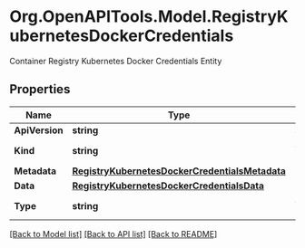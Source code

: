 # Org.OpenAPITools.Model.RegistryKubernetesDockerCredentials
Container Registry Kubernetes Docker Credentials Entity

## Properties

Name | Type | Description | Notes
------------ | ------------- | ------------- | -------------
**ApiVersion** | **string** | Specifies that this is api v1 | [optional] 
**Kind** | **string** | Specifies that this is a Kubernetes Secret | [optional] 
**Metadata** | [**RegistryKubernetesDockerCredentialsMetadata**](RegistryKubernetesDockerCredentialsMetadata.md) |  | [optional] 
**Data** | [**RegistryKubernetesDockerCredentialsData**](RegistryKubernetesDockerCredentialsData.md) |  | [optional] 
**Type** | **string** | Specifies that this type is a kubernetes.io/dockerconfigjson | [optional] 

[[Back to Model list]](../README.md#documentation-for-models) [[Back to API list]](../README.md#documentation-for-api-endpoints) [[Back to README]](../README.md)

